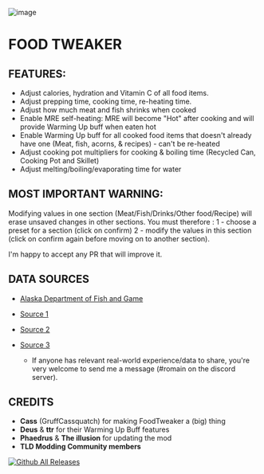 ![image](https://github.com/user-attachments/assets/41e52fea-94c6-4017-a6d7-19e94bbfbc2b)

# FOOD TWEAKER

## FEATURES:

* Adjust calories, hydration and Vitamin C of all food items.
* Adjust prepping time, cooking time, re-heating time.
* Adjust how much meat and fish shrinks when cooked 
* Enable MRE self-heating: MRE will become "Hot" after cooking and will provide Warming Up buff when eaten hot
* Enable Warming Up buff for all cooked food items that doesn't already have one (Meat, fish, acorns, & recipes) - can't be re-heated
* Adjust cooking pot multipliers for cooking & boiling time (Recycled Can, Cooking Pot and Skillet)
* Adjust melting/boiling/evaporating time for water


## MOST IMPORTANT WARNING:

Modifying values in one section (Meat/Fish/Drinks/Other food/Recipe) will erase unsaved changes in other sections.
You must therefore :
1 - choose a preset for a section (click on confirm)
2 - modify the values in this section (click on confirm again before moving on to another section).

I'm happy to accept any PR that will improve it.

## DATA SOURCES

* [Alaska Department of Fish and Game](https://www.adfg.alaska.gov/index.cfm?adfg=hunting.eating)
* [Source 1](https://nutritiondata.self.com/facts/ethnic-foods/10462/2)
* [Source 2](https://www.healthbenefitstimes.com/cattail/)
* [Source 3](https://www.lybrate.com/topic/benefits-of-cattail-and-its-side-effects)

  * If anyone has relevant real-world experience/data to share, you're very welcome to send me a message (#romain on the discord server).


## CREDITS

- **Cass** (GruffCassquatch) for making FoodTweaker a (big) thing
- **Deus** & **ttr** for their Warming Up Buff features
- **Phaedrus** & **The illusion** for updating the mod
- **TLD Modding Community members**

[![Github All Releases](https://img.shields.io/github/downloads/RomainDeschampsFR/FoodTweaker/total.svg)]()

